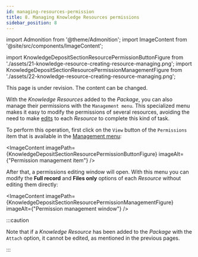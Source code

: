 ```yaml
---
id: managing-resources-permission
title: 8. Managing Knowledge Resources permissions
sidebar_position: 8
---
```


import Admonition from '@theme/Admonition';
import ImageContent from '@site/src/components/ImageContent';

import KnowledgeDepositSectionResourcePermissionButtonFigure from './assets/21-knowledge-resource-creating-resource-managing.png';
import KnowledgeDepositSectionResourcePermissionManagementFigure from './assets/22-knowledge-resource-creating-resource-managing.png';

<Admonition type="caution" icon="🚧" title="Page under revision">
    <p>This page is under revision. The content can be changed.</p>
</Admonition>

With the *Knowledge Resources* added to the *Package*, you can also manage their permissions with the `Management menu`. This specialized menu makes it easy to modify the permissions of several resources, avoiding the need to make [edits](7_editing-resource.md) to each *Resource* to complete this kind of task.

To perform this operation, first click on the `View` button of the `Permissions` item that is available in the [Management menu](2_deposit-interface.md):

<ImageContent
    imagePath={KnowledgeDepositSectionResourcePermissionButtonFigure}
    imageAlt={"Permission management item"}
/>

After that, a permissions editing window will open. With this menu you can modify the **Full record** and **Files only** options of each *Resource* without editing them directly:

<ImageContent
    imagePath={KnowledgeDepositSectionResourcePermissionManagementFigure}
    imageAlt={"Permission management window"}
/>

:::caution

Note that if a *Knowledge Resource* has been added to the *Package* with the `Attach` option, it cannot be edited, as mentioned in the previous pages.

:::
